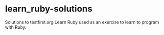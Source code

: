 # learn_ruby-solutions
Solutions to testfirst.org Learn Ruby used as an exercise to learn to program with Ruby.


